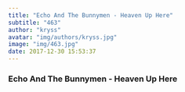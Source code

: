 ```yaml
---
title: "Echo And The Bunnymen - Heaven Up Here"
subtitle: "463"
author: "kryss"
avatar: "img/authors/kryss.jpg"
image: "img/463.jpg"
date: 2017-12-30 15:53:37
---
```


### Echo And The Bunnymen - Heaven Up Here
